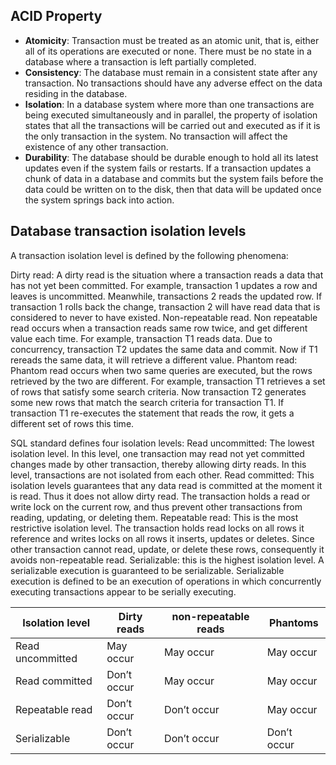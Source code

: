 ## ACID Property

- __Atomicity__: Transaction must be treated as an atomic unit, that is, either all of its operations are executed or none. There must be no state in a database where a transaction is left partially completed. 
- __Consistency__: The database must remain in a consistent state after any transaction. No transactions should have any adverse effect on the data residing in the database.
- __Isolation__: In a database system where more than one transactions are being executed simultaneously and in parallel, the property of isolation states that all the transactions will be carried out and executed as if it is the only transaction in the system. No transaction will affect the existence of any other transaction.
- __Durability__: The database should be durable enough to hold all its latest updates even if the system fails or restarts. If a transaction updates a chunk of data in a database and commits but the system fails before the data could be written on to the disk, then that data will be updated once the system springs back into action.


## Database transaction isolation levels

A transaction isolation level is defined by the following phenomena:

Dirty read: A dirty read is the situation where a transaction reads a data that has not yet been committed. For example, transaction 1 updates a row and leaves is uncommitted. Meanwhile, transactions 2 reads the updated row. If transaction 1 rolls back the change, transaction 2 will have read data that is considered to never to have existed.
Non-repeatable read. Non repeatable read occurs when a transaction reads same row twice, and get different value each time. For example, transaction T1 reads data. Due to concurrency, transaction T2 updates the same data and commit. Now if T1 rereads the same data, it will retrieve a different value.
Phantom read: Phantom read occurs when two same queries are executed, but the rows retrieved by the two are different. For example, transaction T1 retrieves a set of rows that satisfy some search criteria. Now transaction T2 generates some new rows that match the search criteria for transaction T1. If transaction T1 re-executes the statement that reads the row, it gets a different set of rows this time.

SQL standard defines four isolation levels:
Read uncommitted: The lowest isolation level. In this level, one transaction may read not yet committed changes made by other transaction, thereby allowing dirty reads. In this level, transactions are not isolated from each other.
Read committed: This isolation levels guarantees that any data read is committed at the moment it is read. Thus it does not allow dirty read. The transaction holds a read or write lock on the current row, and thus prevent other transactions from reading, updating, or deleting them.
Repeatable read: This is the most restrictive isolation level. The transaction holds read locks on all rows it reference and writes locks on all rows it inserts, updates or deletes. Since other transaction cannot read, update, or delete these rows, consequently it avoids non-repeatable read.
Serializable: this is the highest isolation level. A serializable execution is guaranteed to be serializable. Serializable execution is defined to be an execution of operations in which concurrently executing transactions appear to be serially executing.

| Isolation level | Dirty reads | non-repeatable reads | Phantoms |
| - | - | - | - |
| Read uncommitted | May occur | May occur | May occur |
| Read committed | Don’t occur | May occur | May occur |
| Repeatable read | Don’t occur | Don’t occur | May occur |
| Serializable | Don’t occur | Don’t occur | Don’t occur |
